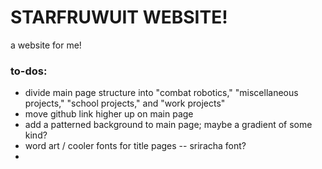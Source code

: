 # STARFRUWUIT WEBSITE!
a website for me!
### to-dos: 
- divide main page structure into "combat robotics," "miscellaneous projects," "school projects," and "work projects"
- move github link higher up on main page
- add a patterned background to main page; maybe a gradient of some kind?
- word art / cooler fonts for title pages -- sriracha font?
- 
